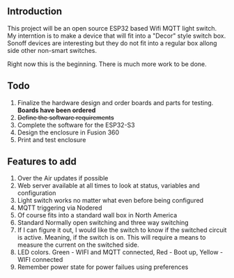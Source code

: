 ## Introduction
This project will be an open source ESP32 based Wifi MQTT light switch. My interntion is to make a device that will fit into a "Decor" style switch box. Sonoff devices are interesting but they do not fit into a regular box allong side other non-smart switches. 

Right now this is the beginning. There is much more work to be done.

## Todo
1. Finalize the hardware design and order boards and parts for testing. **Boards have been ordered**
2. ~~Define the software requirements~~
3. Complete the software for the ESP32-S3
4. Design the enclosure in Fusion 360
5. Print and test enclosure

## Features to add
1. Over the Air updates if possible
2. Web server available at all times to look at status, variables and configuration
3. Light switch works no matter what even before being configured
4. MQTT triggering via Nodered
5. Of course fits into a standard wall box in North America
6. Standard Normally open switching and three way switching
7. If I can figure it out, I would like the switch to know if the switched circuit is active. Meaning, if the switch is on. This will require a means to measure the current on the switched side.
8. LED colors. Green - WIFI and MQTT connected, Red - Boot up, Yellow - WIFI connected
9. Remember power state for power failues using preferences

